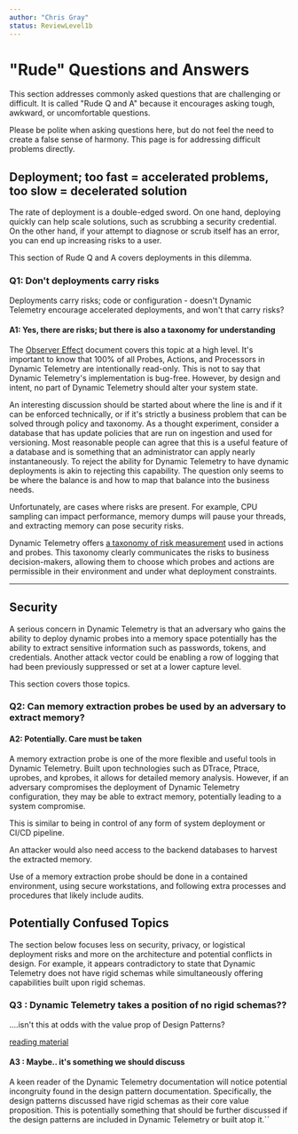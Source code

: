 ```yaml
---
author: "Chris Gray"
status: ReviewLevel1b
---
```


# "Rude" Questions and Answers

This section addresses commonly asked questions that are challenging or
difficult. It is called "Rude Q and A" because it encourages asking tough,
awkward, or uncomfortable questions.

Please be polite when asking questions here, but do not feel the need to create
a false sense of harmony. This page is for addressing difficult problems
directly.

## Deployment; too fast = accelerated problems, too slow = decelerated solution

The rate of deployment is a double-edged sword. On one hand, deploying quickly
can help scale solutions, such as scrubbing a security credential. On the other
hand, if your attempt to diagnose or scrub itself has an error, you can end up
increasing risks to a user.

This section of Rude Q and A covers deployments in this dilemma.

### Q1: Don't deployments carry risks

Deployments carry risks; code or configuration - doesn't Dynamic Telemetry
encourage accelerated deployments, and won't that carry risks?

#### A1: Yes, there are risks; but there is also a taxonomy for understanding

The [Observer Effect](./PositionPaper.ObserverEffect.document.md) document
covers this topic at a high level. It's important to know that 100% of all
Probes, Actions, and Processors in Dynamic Telemetry are intentionally
read-only. This is not to say that Dynamic Telemetry's implementation is
bug-free. However, by design and intent, no part of Dynamic Telemetry should
alter your system state.

An interesting discussion should be started about where the line is and if it
can be enforced technically, or if it's strictly a business problem that can be
solved through policy and taxonomy. As a thought experiment, consider a database
that has update policies that are run on ingestion and used for versioning. Most
reasonable people can agree that this is a useful feature of a database and is
something that an administrator can apply nearly instantaneously. To reject the
ability for Dynamic Telemetry to have dynamic deployments is akin to rejecting
this capability. The question only seems to be where the balance is and how to
map that balance into the business needs.

Unfortunately, are cases where risks are present. For example, CPU sampling can
impact performance, memory dumps will pause your threads, and extracting memory
can pose security risks.

Dynamic Telemetry offers
[a taxonomy of risk measurement](./PositionPaper.ProbeRiskLevels.document.md)
used in actions and probes. This taxonomy clearly communicates the risks to
business decision-makers, allowing them to choose which probes and actions are
permissible in their environment and under what deployment constraints.

______________________________________________________________________

## Security

A serious concern in Dynamic Telemetry is that an adversary who gains the
ability to deploy dynamic probes into a memory space potentially has the ability
to extract sensitive information such as passwords, tokens, and credentials.
Another attack vector could be enabling a row of logging that had been
previously suppressed or set at a lower capture level.

This section covers those topics.

### Q2: Can memory extraction probes be used by an adversary to extract memory?

#### A2: Potentially. Care must be taken

A memory extraction probe is one of the more flexible and useful tools in
Dynamic Telemetry. Built upon technologies such as DTrace, Ptrace, uprobes, and
kprobes, it allows for detailed memory analysis. However, if an adversary
compromises the deployment of Dynamic Telemetry configuration, they may be able
to extract memory, potentially leading to a system compromise.

This is similar to being in control of any form of system deployment or CI/CD
pipeline.

An attacker would also need access to the backend databases to harvest the
extracted memory.

Use of a memory extraction probe should be done in a contained environment,
using secure workstations, and following extra processes and procedures that
likely include audits.

## Potentially Confused Topics

The section below focuses less on security, privacy, or logistical deployment
risks and more on the architecture and potential conflicts in design. For
example, it appears contradictory to state that Dynamic Telemetry does not have
rigid schemas while simultaneously offering capabilities built upon rigid
schemas.

### Q3 : Dynamic Telemetry takes a position of no rigid schemas??

....isn't this at odds with the value prop of Design Patterns?

[reading material](./PositionPaper.SharingDataAmongStakeHoldersIsHard.document.md)

#### A3 : Maybe.. it's something we should discuss

A keen reader of the Dynamic Telemetry documentation will notice potential
incongruity found in the design pattern documentation. Specifically, the design
patterns discussed have rigid schemas as their core value proposition. This is
potentially something that should be further discussed if the design patterns
are included in Dynamic Telemetry or built atop it.\`\`
